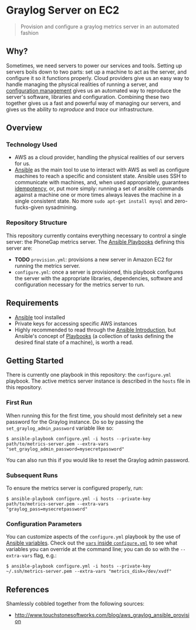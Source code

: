 # Graylog Server on EC2

> Provision and configure a graylog metrics server in an automated fashion

## Why?

Sometimes, we need servers to power our services and tools. Setting up servers
boils down to two parts: set up a machine to act as the server, and configure
it so it functions properly. Cloud providers give us an easy way to handle
managing the physical realities of running a server, and
[configuration management](https://continuousdelivery.com/foundations/configuration-management/)
gives us an automated way to reproduce the server's software, libraries and
configuration. Combining these two together gives us a fast and powerful way of
managing our servers, and gives us the ability to _reproduce_ and _trace_ our
infrastructure.

## Overview

### Technology Used

 - AWS as a cloud provider, handling the physical realities of our servers for
   us.
 - [Ansible](http://docs.ansible.com/ansible/) as the main tool to use to
   interact with AWS as well as configure machines to reach a specific and
   consistent state. Ansible uses SSH to communicate with machines, and, when
   used appropriately, guarantees [idempotency](http://docs.ansible.com/ansible/glossary.html#term-idempotency),
   or, put more simply: running a set of ansible commands against a machine
   one or more times always leaves the machine in a single consistent state.
   No more `sudo apt-get install mysql` and zero-fucks-given sysadmining.

### Repository Structure

This repository currently contains everything necessary to control a single
server: the PhoneGap metrics server. The [Ansible Playbooks](http://docs.ansible.com/ansible/playbooks.html)
defining this server are:

 - **TODO** `provision.yml`: provisions a new server in Amazon EC2 for running
   the metrics server.
 - `configure.yml`: once a server is provisioned, this playbook configures the
   server with the appropriate libraries, dependencies, software and
   configuration necessary for the metrics server to run.

## Requirements

 - [Ansible](http://docs.ansible.com/ansible/intro_installation.html) tool installed
 - Private keys for accessing specific AWS instances
 - Highly recommended to read through the [Ansible Introduction](http://docs.ansible.com/ansible/intro.html),
   but Ansible's concept of [Playbooks](http://docs.ansible.com/ansible/playbooks.html)
   (a collection of tasks defining the desired final state of a machine), is
   worth a read.

## Getting Started

There is currently one playbook in this repository: the `configure.yml`
playbook. The active metrics server instance is described in the `hosts` file
in this repository.

### First Run

When running this for the first time, you should most definitely set a new
password for the Graylog instance. Do so by passing the `set_graylog_admin_password`
variable like so:

    $ ansible-playbook configure.yml -i hosts --private-key path/to/metrics-server.pem --extra-vars "set_graylog_admin_password=mysecretpassword"

You can also run this if you would like to reset the Graylog admin password.

### Subsequent Runs

To ensure the metrics server is configured properly, run:

    $ ansible-playbook configure.yml -i hosts --private-key path/to/metrics-server.pem --extra-vars "graylog_pass=mysecretpassword"

### Configuration Parameters

You can customize aspects of the `configure.yml` playbook by the use of
[Ansible variables](http://docs.ansible.com/ansible/playbooks_variables.html).
Check out the [`vars` inside `configure.yml`](https://github.com/filmaj/ansible-graylog-ec2/blob/master/configure.yml#L5)
to see what variables you can override at the command line; you can do so with
the `--extra-vars` flag, e.g.:

    $ ansible-playbook configure.yml -i hosts --private-key ~/.ssh/metrics-server.pem --extra-vars "metrics_disk=/dev/xvdf"

## References

Shamlessly cobbled together from the following sources:

- http://www.touchstonesoftworks.com/blog/aws_graylog_ansible_provision
